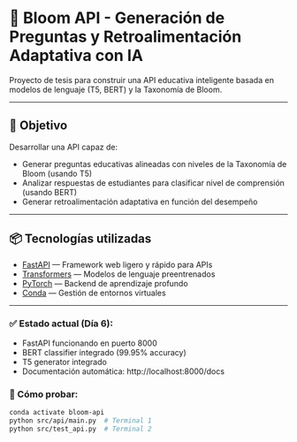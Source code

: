 # 🌸 Bloom API - Generación de Preguntas y Retroalimentación Adaptativa con IA

Proyecto de tesis para construir una API educativa inteligente basada en modelos de lenguaje (T5, BERT) y la Taxonomía de Bloom.

---

## 🚀 Objetivo

Desarrollar una API capaz de:
- Generar preguntas educativas alineadas con niveles de la Taxonomía de Bloom (usando T5)
- Analizar respuestas de estudiantes para clasificar nivel de comprensión (usando BERT)
- Generar retroalimentación adaptativa en función del desempeño

---

## 📦 Tecnologías utilizadas

- [FastAPI](https://fastapi.tiangolo.com/) — Framework web ligero y rápido para APIs
- [Transformers](https://huggingface.co/transformers/) — Modelos de lenguaje preentrenados
- [PyTorch](https://pytorch.org/) — Backend de aprendizaje profundo
- [Conda](https://www.anaconda.com/) — Gestión de entornos virtuales

---

### ✅ Estado actual (Día 6):
- FastAPI funcionando en puerto 8000
- BERT classifier integrado (99.95% accuracy)
- T5 generator integrado
- Documentación automática: http://localhost:8000/docs

### 🚀 Cómo probar:
```bash
conda activate bloom-api
python src/api/main.py  # Terminal 1
python src/test_api.py  # Terminal 2
